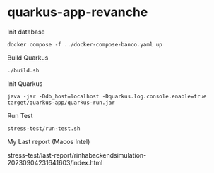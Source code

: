 # quarkus-app-revanche

Init database
```
docker compose -f ../docker-compose-banco.yaml up
```

Build Quarkus

```
./build.sh
```

Init Quarkus

```
java -jar -Ddb_host=localhost -Dquarkus.log.console.enable=true target/quarkus-app/quarkus-run.jar
```

Run Test

```
stress-test/run-test.sh
```

My Last report (Macos Intel)

stress-test/last-report/rinhabackendsimulation-20230904231641603/index.html